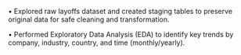 • Explored raw layoffs dataset and created staging tables to preserve original data for safe cleaning and transformation. 


• Performed Exploratory Data Analysis (EDA) to identify key trends by company, industry, country, and time (monthly/yearly). 

